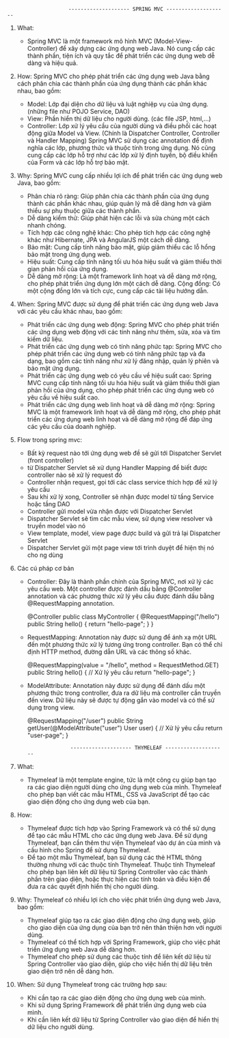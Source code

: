 
						-------------------- SPRING MVC --------------------
1. What:
	- Spring MVC là một framework mô hình MVC (Model-View-Controller) để xây dựng các ứng dụng web Java. Nó cung cấp các thành phần, tiện ích và quy tắc để phát triển các ứng dụng web dễ dàng và hiệu quả.
2. How:
	Spring MVC cho phép phát triển các ứng dụng web Java bằng cách phân chia các thành phần của ứng dụng thành các phần khác nhau, bao gồm:
	- Model: Lớp đại diện cho dữ liệu và luật nghiệp vụ của ứng dụng. (những file như POJO Service, DAO)
	- View: Phần hiển thị dữ liệu cho người dùng. (các file JSP, html,...)
 	- Controller: Lớp xử lý yêu cầu của người dùng và điều phối các hoạt động giữa Model và View. (Chính là Dispatcher Controller, Controller và Handler Mapping)
	Spring MVC sử dụng các annotation để định nghĩa các lớp, phương thức và thuộc tính trong ứng dụng. Nó cũng cung cấp các lớp hỗ trợ như các lớp xử lý định tuyến, bộ điều khiển của Form và các lớp hỗ trợ bảo mật.
3. Why:
	Spring MVC cung cấp nhiều lợi ích để phát triển các ứng dụng web Java, bao gồm:
	- Phân chia rõ ràng: Giúp phân chia các thành phần của ứng dụng thành các phần khác nhau, giúp quản lý mã dễ dàng hơn và giảm thiểu sự phụ thuộc giữa các thành phần.
 	- Dễ dàng kiểm thử: Giúp phát hiện các lỗi và sửa chúng một cách nhanh chóng.
	- Tích hợp các công nghệ khác: Cho phép tích hợp các công nghệ khác như Hibernate, JPA và AngularJS một cách dễ dàng.
	- Bảo mật: Cung cấp tính năng bảo mật, giúp giảm thiểu các lỗ hổng bảo mật trong ứng dụng web.
	- Hiệu suất: Cung cấp tính năng tối ưu hóa hiệu suất và giảm thiểu thời gian phản hồi của ứng dụng.
	- Dễ dàng mở rộng: Là một framework linh hoạt và dễ dàng mở rộng, cho phép phát triển ứng dụng lớn một cách dễ dàng. Cộng đồng: Có một cộng đồng lớn và tích cực, cung cấp các tài liệu hướng dẫn.
	
4. When:
	Spring MVC được sử dụng để phát triển các ứng dụng web Java với các yêu cầu khác nhau, bao gồm:
	- Phát triển các ứng dụng web động: Spring MVC cho phép phát triển các ứng dụng web động với các tính năng như thêm, sửa, xóa và tìm kiếm dữ liệu.
	- Phát triển các ứng dụng web có tính năng phức tạp: Spring MVC cho phép phát triển các ứng dụng web có tính năng phức tạp và đa dạng, bao gồm các tính năng như xử lý đăng nhập, quản lý phiên và bảo mật ứng dụng.
	- Phát triển các ứng dụng web có yêu cầu về hiệu suất cao: Spring MVC cung cấp tính năng tối ưu hóa hiệu suất và giảm thiểu thời gian phản hồi của ứng dụng, cho phép phát triển các ứng dụng web có yêu cầu về hiệu suất cao.
	- Phát triển các ứng dụng web linh hoạt và dễ dàng mở rộng: Spring MVC là một framework linh hoạt và dễ dàng mở rộng, cho phép phát triển các ứng dụng web linh hoạt và dễ dàng mở rộng để đáp ứng các yêu cầu của doanh nghiệp.

5. Flow trong spring mvc: 
	- Bất kỳ request nào tới ứng dụng web đề sẽ gửi tới Dispatcher Servlet (front controller)
	-  từ Dispatcher Servlet sẽ xử dụng Handler Mapping để biết được controller nào sẽ xử lý request đó
	-  Controller nhận request, gọi tới các class service thích hợp để xử lý yêu cầu
	-  Sau khi xử lý xong, Controller sẽ nhận được model từ tầng Service hoặc tầng DAO
	-  Controller gửi model vừa nhận được với Dispatcher Servlet
	-  Dispatcher Servlet sẽ tìm các mẫu view, sử dụng view resolver và truyền model vào nó
	-  View template, model, view page được build và gửi trả lại Dispatcher Servlet
	-  Dispatcher Servlet gửi một page view tới trình duyệt để hiện thị nó cho ng dùng

6. Các cú pháp cơ bản
	- Controller: Đây là thành phần chính của Spring MVC, nơi xử lý các yêu cầu web. Một controller được đánh dấu bằng @Controller annotation và các phương thức xử lý yêu cầu được đánh dấu bằng @RequestMapping annotation.
	
		@Controller
		public class MyController {
		   @RequestMapping("/hello")
		   public String hello() {
		      return "hello-page";
		   }
		}

	- RequestMapping: Annotation này được sử dụng để ánh xạ một URL đến một phương thức xử lý tương ứng trong controller. Bạn có thể chỉ định HTTP method, đường dẫn URL và các thông số khác.
	
		@RequestMapping(value = "/hello", method = RequestMethod.GET)
		public String hello() {
		   // Xử lý yêu cầu
		   return "hello-page";
		}

	- ModelAttribute: Annotation này được sử dụng để đánh dấu một phương thức trong controller, đưa ra dữ liệu mà controller cần truyền đến view. Dữ liệu này sẽ được tự động gắn vào model và có thể sử dụng trong view.

		@RequestMapping("/user")
		public String getUser(@ModelAttribute("user") User user) {
		   // Xử lý yêu cầu
		   return "user-page";
		}

						-------------------- THYMELEAF --------------------
						
1. What:
	- Thymeleaf là một template engine, tức là một công cụ giúp bạn tạo ra các giao diện người dùng cho ứng dụng web của mình. Thymeleaf cho phép bạn viết các mẫu HTML, CSS và JavaScript để tạo các giao diện động cho ứng dụng web của bạn.

2. How:
	- Thymeleaf được tích hợp vào Spring Framework và có thể sử dụng để tạo các mẫu HTML cho các ứng dụng web Java. Để sử dụng Thymeleaf, bạn cần thêm thư viện Thymeleaf vào dự án của mình và cấu hình cho Spring để sử dụng Thymeleaf.
	- Để tạo một mẫu Thymeleaf, bạn sử dụng các thẻ HTML thông thường nhưng với các thuộc tính Thymeleaf. Thuộc tính Thymeleaf cho phép bạn liên kết dữ liệu từ Spring Controller vào các thành phần trên giao diện, hoặc thực hiện các tính toán và điều kiện để đưa ra các quyết định hiển thị cho người dùng.
3. Why:
 	Thymeleaf có nhiều lợi ích cho việc phát triển ứng dụng web Java, bao gồm:
	- Thymeleaf giúp tạo ra các giao diện động cho ứng dụng web, giúp cho giao diện của ứng dụng của bạn trở nên thân thiện hơn với người dùng.
	- Thymeleaf có thể tích hợp với Spring Framework, giúp cho việc phát triển ứng dụng web Java dễ dàng hơn.
	- Thymeleaf cho phép sử dụng các thuộc tính để liên kết dữ liệu từ Spring Controller vào giao diện, giúp cho việc hiển thị dữ liệu trên giao diện trở nên dễ dàng hơn.
4. When:
	Sử dụng Thymeleaf trong các trường hợp sau:
	- Khi cần tạo ra các giao diện động cho ứng dụng web của mình.
	- Khi sử dụng Spring Framework để phát triển ứng dụng web của mình.
	- Khi cần liên kết dữ liệu từ Spring Controller vào giao diện để hiển thị dữ liệu cho người dùng.
